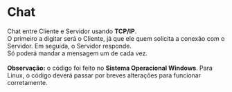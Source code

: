 # Chat
Chat entre Cliente e Servidor usando <strong>TCP/IP</strong>.
<br>
O primeiro a digitar será o Cliente, já que ele quem solicita a conexão com o Servidor. Em seguida, o Servidor responde.
<br>
Só poderá mandar a mensagem um de cada vez.
<br><br>
<strong>Observação:</strong> o código foi feito no <strong>Sistema Operacional Windows</strong>. Para Linux, o código deverá passar por breves alterações para funcionar corretamente. 
